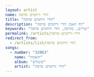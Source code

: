 ```yaml
---
layout: artist
name: דודי ורחמים סויסה
title: "דודי ורחמים סויסה"
description: "דף האמן דודי ורחמים סויסה"
keywords: "שירים, מוזיקה, דודי ורחמים סויסה"
permalink: /artists/דודי-ורחמים-סויסה
redirect_from:
  - /artists/list/דודי ורחמים סויסה
songs:
  - number: "32063"
    name: "והאמת"
    album: "סינגלים"
    artist: "דודי ורחמים סויסה"
---
```

